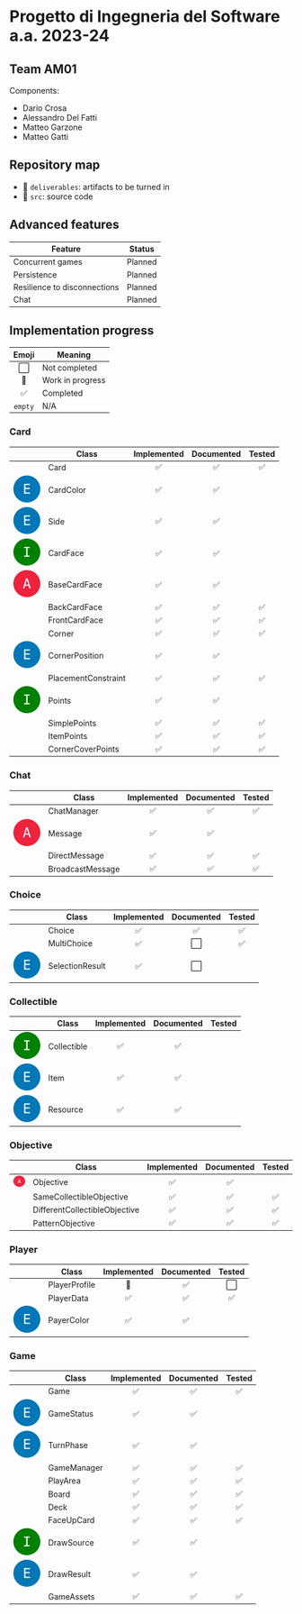 # Progetto di Ingegneria del Software a.a. 2023-24

## Team AM01

Components:

- Dario Crosa
- Alessandro Del Fatti
- Matteo Garzone
- Matteo Gatti

## Repository map

- :file_folder: `deliverables`: artifacts to be turned in
- :file_folder: `src`: source code

## Advanced features

| Feature                      | Status  |
|------------------------------|:-------:|
| Concurrent games             | Planned |
| Persistence                  | Planned |
| Resilience to disconnections | Planned |
| Chat                         | Planned |

## Implementation progress

|        Emoji         | Meaning          |
|:--------------------:|------------------|
| :white_large_square: | Not completed    |
|    :construction:    | Work in progress |
|  :white_check_mark:  | Completed        |
|       `empty`        | N/A              |

### Card

|                                     | Class               |    Implemented     |     Documented     |       Tested       |
|-------------------------------------|---------------------|:------------------:|:------------------:|:------------------:|
|                                     | Card                | :white_check_mark: | :white_check_mark: | :white_check_mark: |
| ![Enum](img/enum.svg)               | CardColor           | :white_check_mark: | :white_check_mark: |                    |
| ![Enum](img/enum.svg)               | Side                | :white_check_mark: | :white_check_mark: |                    |
| ![Interface](img/interface.svg)     | CardFace            | :white_check_mark: | :white_check_mark: |                    |
| ![Abstract class](img/abstract.svg) | BaseCardFace        | :white_check_mark: | :white_check_mark: |                    |
|                                     | BackCardFace        | :white_check_mark: | :white_check_mark: | :white_check_mark: |
|                                     | FrontCardFace       | :white_check_mark: | :white_check_mark: | :white_check_mark: |
|                                     | Corner              | :white_check_mark: | :white_check_mark: | :white_check_mark: |
| ![Enum](img/enum.svg)               | CornerPosition      | :white_check_mark: | :white_check_mark: |                    |
|                                     | PlacementConstraint | :white_check_mark: | :white_check_mark: | :white_check_mark: |
| ![Interface](img/interface.svg)     | Points              | :white_check_mark: | :white_check_mark: |                    |
|                                     | SimplePoints        | :white_check_mark: | :white_check_mark: | :white_check_mark: |
|                                     | ItemPoints          | :white_check_mark: | :white_check_mark: | :white_check_mark: |
|                                     | CornerCoverPoints   | :white_check_mark: | :white_check_mark: | :white_check_mark: |

### Chat

|                                     | Class            |    Implemented     |     Documented     |       Tested       |
|-------------------------------------|------------------|:------------------:|:------------------:|:------------------:|
|                                     | ChatManager      | :white_check_mark: | :white_check_mark: | :white_check_mark: |
| ![Abstract class](img/abstract.svg) | Message          | :white_check_mark: | :white_check_mark: |                    |
|                                     | DirectMessage    | :white_check_mark: | :white_check_mark: | :white_check_mark: |
|                                     | BroadcastMessage | :white_check_mark: | :white_check_mark: | :white_check_mark: |

### Choice

|                       | Class           |    Implemented     |      Documented      |       Tested       |
|-----------------------|-----------------|:------------------:|:--------------------:|:------------------:|
|                       | Choice          | :white_check_mark: |  :white_check_mark:  | :white_check_mark: |
|                       | MultiChoice     | :white_check_mark: | :white_large_square: | :white_check_mark: |
| ![Enum](img/enum.svg) | SelectionResult | :white_check_mark: | :white_large_square: |                    |

### Collectible

|                                 | Class       |    Implemented     |     Documented     | Tested |
|---------------------------------|-------------|:------------------:|:------------------:|:------:|
| ![Interface](img/interface.svg) | Collectible | :white_check_mark: | :white_check_mark: |        |
| ![Enum](img/enum.svg)           | Item        | :white_check_mark: | :white_check_mark: |        |
| ![Enum](img/enum.svg)           | Resource    | :white_check_mark: | :white_check_mark: |        |

### Objective

|                                     | Class                         |    Implemented     |     Documented     |       Tested       |
|-------------------------------------|-------------------------------|:------------------:|:------------------:|:------------------:|
| ![Abstract class](img/abstract.svg) | Objective                     | :white_check_mark: | :white_check_mark: |                    |
|                                     | SameCollectibleObjective      | :white_check_mark: | :white_check_mark: | :white_check_mark: |
|                                     | DifferentCollectibleObjective | :white_check_mark: | :white_check_mark: | :white_check_mark: |
|                                     | PatternObjective              | :white_check_mark: | :white_check_mark: | :white_check_mark: |

### Player

|                       | Class         |    Implemented     |     Documented     |        Tested        |
|-----------------------|---------------|:------------------:|:------------------:|:--------------------:|
|                       | PlayerProfile |   :construction:   | :white_check_mark: | :white_large_square: |
|                       | PlayerData    | :white_check_mark: | :white_check_mark: |  :white_check_mark:  |
| ![Enum](img/enum.svg) | PayerColor    | :white_check_mark: | :white_check_mark: |                      |

### Game

|                                 | Class       |    Implemented     |     Documented     |       Tested       |
|---------------------------------|-------------|:------------------:|:------------------:|:------------------:|
|                                 | Game        | :white_check_mark: | :white_check_mark: | :white_check_mark: |
| ![Enum](img/enum.svg)           | GameStatus  | :white_check_mark: | :white_check_mark: |                    |
| ![Enum](img/enum.svg)           | TurnPhase   | :white_check_mark: | :white_check_mark: |                    |
|                                 | GameManager | :white_check_mark: | :white_check_mark: | :white_check_mark: |
|                                 | PlayArea    | :white_check_mark: | :white_check_mark: | :white_check_mark: |
|                                 | Board       | :white_check_mark: | :white_check_mark: | :white_check_mark: |
|                                 | Deck        | :white_check_mark: | :white_check_mark: | :white_check_mark: |
|                                 | FaceUpCard  | :white_check_mark: | :white_check_mark: | :white_check_mark: |
| ![Interface](img/interface.svg) | DrawSource  | :white_check_mark: | :white_check_mark: |                    |
| ![Enum](img/enum.svg)           | DrawResult  | :white_check_mark: | :white_check_mark: |                    |
|                                 | GameAssets  | :white_check_mark: | :white_check_mark: | :white_check_mark: |
